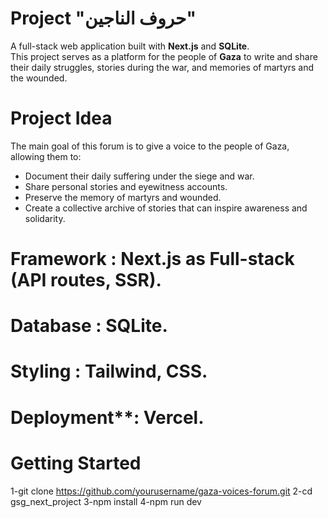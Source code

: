 # Project "حروف الناجين"
A full-stack web application built with **Next.js** and **SQLite**.  
This project serves as a platform for the people of **Gaza** to write and share their daily struggles, stories during the war, and memories of martyrs and the wounded.

# Project Idea

The main goal of this forum is to give a voice to the people of Gaza, allowing them to:

- Document their daily suffering under the siege and war.
- Share personal stories and eyewitness accounts.
- Preserve the memory of martyrs and wounded.
- Create a collective archive of stories that can inspire awareness and solidarity.

# Framework : Next.js as Full-stack  (API routes, SSR).
# Database :  SQLite.
# Styling : Tailwind, CSS.
# Deployment**: Vercel.


# Getting Started

1-git clone https://github.com/yourusername/gaza-voices-forum.git
2-cd gsg_next_project
3-npm install
4-npm run dev 





